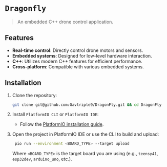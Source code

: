 # `Dragonfly`

> An embedded C++ drone control application.

## Features

- **Real-time control**: Directly control drone motors and sensors.
- **Embedded systems**: Designed for low-level hardware interaction.
- **C++**: Utilizes modern C++ features for efficient performance.
- **Cross-platform**: Compatible with various embedded systems.

## Installation

1. Clone the repository:

   ```bash
   git clone git@github.com:Gavtriple9/DragonFly.git && cd DragonFly
   ```

2. Install `PlatformIO CLI` or `PlatformIO IDE`:

   - Follow the [PlatformIO installation guide](https://docs.platformio.org/en/latest/core/installation/index.html).

3. Open the project in PlatformIO IDE or use the CLI to build and upload:

   ```bash
    pio run --environment <BOARD_TYPE> --target upload
   ```

   Where `<BOARD_TYPE>` is the target board you are using (e.g., `teensy41`, `esp32dev`, `arduino_uno`, etc.).

